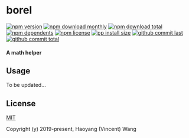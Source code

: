 # borel

[![npm version][badge-npm-version]][url-npm]
[![npm download monthly][badge-npm-download-monthly]][url-npm]
[![npm download total][badge-npm-download-total]][url-npm]
[![npm dependents][badge-npm-dependents]][url-github]
[![npm license][badge-npm-license]][url-npm]
[![pp install size][badge-pp-install-size]][url-pp]
[![github commit last][badge-github-last-commit]][url-github]
[![github commit total][badge-github-commit-count]][url-github]

[//]: <> (Shields)
[badge-npm-version]: https://flat.badgen.net/npm/v/borel
[badge-npm-download-monthly]: https://flat.badgen.net/npm/dm/borel
[badge-npm-download-total]:https://flat.badgen.net/npm/dt/borel
[badge-npm-dependents]: https://flat.badgen.net/npm/dependents/borel
[badge-npm-license]: https://flat.badgen.net/npm/license/borel
[badge-pp-install-size]: https://flat.badgen.net/packagephobia/install/borel
[badge-github-last-commit]: https://flat.badgen.net/github/last-commit/hoyeungw/borel
[badge-github-commit-count]: https://flat.badgen.net/github/commits/hoyeungw/borel

[//]: <> (Link)
[url-npm]: https://npmjs.org/package/borel
[url-pp]: https://packagephobia.now.sh/result?p=borel
[url-github]: https://github.com/hoyeungw/borel

#### A math helper

## Usage

To be updated...

## License

[MIT](http://opensource.org/licenses/MIT)

Copyright (y) 2019-present, Haoyang (Vincent) Wang
